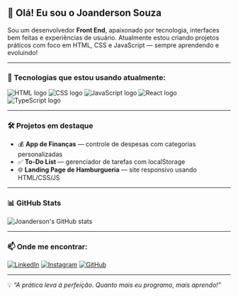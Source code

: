 ## 👋 Olá! Eu sou o Joanderson Souza

Sou um desenvolvedor **Front End**, apaixonado por tecnologia, interfaces bem feitas e experiências de usuário. Atualmente estou criando projetos práticos com foco em HTML, CSS e JavaScript — sempre aprendendo e evoluindo!

---

### 🚀 Tecnologias que estou usando atualmente:

<img src="https://img.shields.io/badge/HTML-239120?style=for-the-badge&logo=html5&logoColor=white" alt="HTML logo" />
<img src="https://img.shields.io/badge/CSS-239120?&style=for-the-badge&logo=css3&logoColor=white" alt="CSS logo" />
<img src="https://img.shields.io/badge/JavaScript-F7DF1E?style=for-the-badge&logo=javascript&logoColor=black" alt="JavaScript logo" />
<img src="https://img.shields.io/badge/React-20232A?style=for-the-badge&logo=react&logoColor=61DAFB" alt="React logo" />
<img src="https://img.shields.io/badge/TypeScript-007ACC?style=for-the-badge&logo=typescript&logoColor=white" alt="TypeScript logo" />

---

### 🛠️ Projetos em destaque

- 💰 **App de Finanças** — controle de despesas com categorias personalizadas  
- ✅ **To-Do List** — gerenciador de tarefas com localStorage  
- 🌐 **Landing Page de Hamburgueria** — site responsivo usando HTML/CSS/JS  



---

### 📊 GitHub Stats

![Joanderson's GitHub stats](https://github-readme-stats.vercel.app/api?username=DevJoanderson&show_icons=true&theme=transparent)

---

### 📫 Onde me encontrar:

[![LinkedIn](https://img.shields.io/badge/LinkedIn-0077B5?style=for-the-badge&logo=linkedin&logoColor=white)](https://www.linkedin.com/in/seu-usuario/)
[![Instagram](https://img.shields.io/badge/Instagram-E4405F?style=for-the-badge&logo=instagram&logoColor=white)](https://www.instagram.com/seu-usuario/)
[![GitHub](https://img.shields.io/badge/GitHub-100000?style=for-the-badge&logo=github&logoColor=white)](https://github.com/DevJoanderson)

---

💡 *“A prática leva à perfeição. Quanto mais eu programo, mais aprendo!”*

